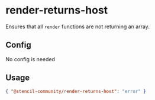 # render-returns-host

Ensures that all `render` functions are not returning an array.

## Config

No config is needed

## Usage

```json
{ "@stencil-community/render-returns-host": "error" }
```
